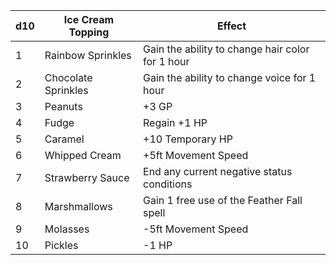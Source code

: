 | d10 | Ice Cream Topping   | Effect                                           |
|-----|---------------------|--------------------------------------------------|
| 1   | Rainbow Sprinkles   | Gain the ability to change hair color for 1 hour |
| 2   | Chocolate Sprinkles | Gain the ability to change voice for 1 hour      |
| 3   | Peanuts             | +3 GP                                            |
| 4   | Fudge               | Regain +1 HP                                     |
| 5   | Caramel             | +10 Temporary HP                                 |
| 6   | Whipped Cream       | +5ft Movement Speed                              |
| 7   | Strawberry Sauce    | End any current negative status conditions       |
| 8   | Marshmallows        | Gain 1 free use of the Feather Fall spell        |
| 9   | Molasses            | -5ft Movement Speed                              |
| 10  | Pickles             | -1 HP                                            |
